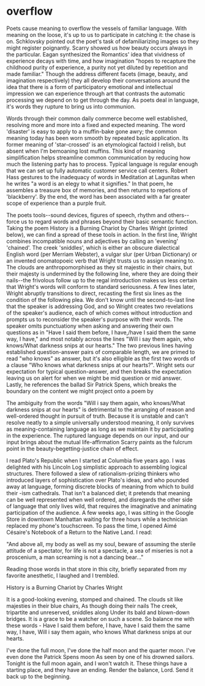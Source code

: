 # overflow

Poets cause meaning to overflow the vessels of familiar language. With meaning on the loose, it's up to us to participate in catching it: the chase is on. Schklovsky pointed out the poet's task of defamiliarizing images so they might register poignantly. Scarry showed us how beauty occurs always in the particular. Eagan synthesized the Romantics' idea that vividness of experience decays with time, and how imagination "hopes to recapture the childhood purity of experience, a purity not yet diluted by repetition and made familiar." Though the address different facets (image, beauty, and imagination respectively) they all develop their conversations around the idea that there is a form of participatory emotional and intellectual impression we can experience through art that contrasts the automatic processing we depend on to get through the day. As poets deal in language, it's words they rupture to bring us into communion.

Words through their common daily commerce become well established, resolving more and more into a fixed and expected meaning. The word 'disaster' is easy to apply to a muffin-bake gone awry; the common meaning today has been worn smooth by repeated basic application. Its former meaning of 'star-crossed' is an etymological factoid I relish, but absent when I'm bemoaning lost muffins. This kind of meaning simplification helps streamline common communication by reducing how much the listening party has to process. Typical language is regular enough that we can set up fully automatic customer service call centers. Robert Hass gestures to the inadequacy of words in Meditation at Lagunitas when he writes "a word is an elegy to what it signifies." In that poem, he assembles a treasure box of memories, and then returns to repetions of 'blackberry'. By the end, the word has been associated with a far greater scope of experience than a purple fruit.

The poets tools--sound devices, figures of speech, rhythm and others--force us to regard words and phrases beyond their basic semantic function. Taking the poem History is a Burning Chariot by Charles Wright (printed below), we can find a spread of these tools in action. In the first line, Wright combines incompatible nouns and adjectives by calling an 'evening' 'chained'. The creek 'sniddles', which is either an obscure dialectical English word (per Merriam Webster), a vulgar slur (per Urban Dictionary) or an invented onomatopoeic verb that Wright trusts us to assign meaning to. The clouds are anthropomorphised as they sit majestic in their chairs, but their majesty is undermined by the following line, where they are doing their nails--the frivolous follow up to the regal introduction makes us less certain that Wright's words will conform to standard seriousness. A few lines later, Wright abruptly transitions to direct, recasting the first six lines as the condition of the following plea. We don't know until the second-to-last line that the speaker is addressing God, and so Wright creates two revelations of the speaker's audience, each of which comes without introduction and prompts us to reconsider the speaker's purpose with their words. The speaker omits punctuationy when asking and answering their own questions as in "Have I said them before, I have,/have I said them the same way, I have," and most notably across the lines "Will i say them again, who knows/What darkness snips at our hearts." The two previous lines having established question-answer pairs of comparable length, we are primed to read "who knows" as answer, but it's also elligible as the first two words of a clause "Who knows what darkness snips at our hearts?". Wright sets our expectation for typical question-answer, and then breaks the expectation leaving us on alert for when we might be mid question or mid answer. Lastly, he references the ballad Sir Patrick Spens, which breaks the boundary on the content we might project onto a poem by

The ambiguity from the words "Will i say them again, who knows/What darkness snips at our hearts" is detrimental to the arranging of reason and well-ordered thought in pursuit of truth. Because it is unstable and can't resolve neatly to a simple universally understood meaning, it only survives as meaning-containing language as long as we maintain it by participating in the experience. The ruptured language depends on our input, and our input brings about the mutual life-affirmation Scarry paints as the fulcrum point in the beauty-begetting-justice chain of effect. 

I read Plato's Republic when I started at Columbia five years ago. I was delighted with his Lincoln Log simplistic approach to assembling logical structures. There followed a slew of rationalism-prizing thinkers who introduced layers of sophistication over Plato's ideas, and who pounded away at language, forming discrete blocks of meaning from which to build their -ism cathedrals. That isn't a balanced diet; it pretends that meaning can be well represented when well ordered, and disregards the other side of language that only lives wild, that requires the imaginative and animating participation of the audience. A few weeks ago, I was sitting in the Google Store in downtown Manhattan waiting for three hours while a technician replaced my phone's touchscreen. To pass the time, I opened Aimé Césaire's Notebook of a Return to the Native Land. I read:

"And above all, my body as well as my soul, beware of assuming the sterile attitude of a spectator, for life is not a spectacle, a sea of miseries is not a proscenium, a man screaming is not a dancing bear..."

Reading those words in that store in this city, briefly separated from my favorite anesthetic, I laughed and I trembled.

History is a Burning Chariot
by Charles Wright

It is a good-looking evening, stomped and chained.
The clouds sit like majesties in their blue chairs,
    As though doing their nails
The creek, tripartite and unreserved, sniddles along
Under its bald and blown-down bridges.
It is a grace to be a watcher on such a scene.
So balance me with these words -
Have I said them before, I have,
    have I said them the same way, I have,
Will i say them again, who knows
        What darkness snips at our hearts.

I've done the full moon, I've done the half moon and the
	quarter moon.
I've even done the Patrick Spens moon
As seen by one of his drowned sailors.
Tonight is the full moon again, and I won't watch it.
These things have a starting place, and they have an ending.
Render the balance, Lord.
         Send it back up to the beginning.
